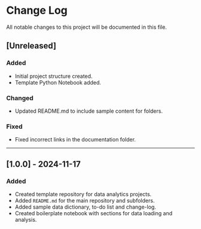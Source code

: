 # Change Log

All notable changes to this project will be documented in this file.

## [Unreleased]
### Added
- Initial project structure created.
- Template Python Notebook added.

### Changed
- Updated README.md to include sample content for folders.

### Fixed
- Fixed incorrect links in the documentation folder.

---

## [1.0.0] - 2024-11-17
### Added
- Created template repository for data analytics projects.
- Added `README.md` for the main repository and subfolders.
- Added sample data dictionary, to-do list and change-log.
- Created boilerplate notebook with sections for data loading and analysis.
